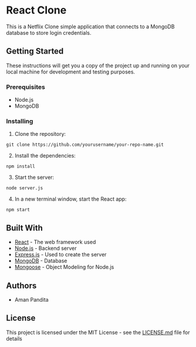 # React Clone

This is a Netflix Clone simple application that connects to a MongoDB database to store login credentials.

## Getting Started

These instructions will get you a copy of the project up and running on your local machine for development and testing purposes.

### Prerequisites

- Node.js
- MongoDB

### Installing

1. Clone the repository: 
```
git clone https://github.com/yourusername/your-repo-name.git
```

2. Install the dependencies:
```
npm install
```

3. Start the server:
```
node server.js
```

4. In a new terminal window, start the React app:
```
npm start
```

## Built With

- [React](https://reactjs.org/) - The web framework used
- [Node.js](https://nodejs.org/) - Backend server
- [Express.js](https://expressjs.com/) - Used to create the server
- [MongoDB](https://www.mongodb.com/) - Database
- [Mongoose](https://mongoosejs.com/) - Object Modeling for Node.js

## Authors

- Aman Pandita

## License

This project is licensed under the MIT License - see the [LICENSE.md](LICENSE.md) file for details

